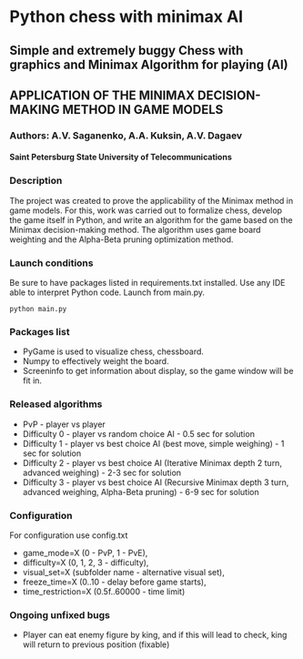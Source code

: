
# Python chess with minimax AI

## Simple and extremely buggy Chess with graphics and Minimax Algorithm for playing (AI)

## APPLICATION OF THE MINIMAX DECISION-MAKING METHOD IN GAME MODELS

### Authors: A.V. Saganenko, A.A. Kuksin, A.V. Dagaev

#### Saint Petersburg State University of Telecommunications

### Description

The project was created to prove the applicability of the Minimax method in game models. For this, work was carried out to formalize chess, develop the game itself in Python, and write an algorithm for the game based on the Minimax decision-making method. The algorithm uses game board weighting and the Alpha-Beta pruning optimization method.

### Launch conditions

Be sure to have packages listed in requirements.txt installed. Use any IDE able to interpret Python code. Launch from main.py.

``` python3
python main.py
```

### Packages list

* PyGame is used to visualize chess, chessboard.
* Numpy to effectively weight the board.
* Screeninfo to get information about display, so the game window will be fit in.

### Released algorithms

* PvP - player vs player
* Difficulty 0 - player vs random choice AI - 0.5 sec for solution
* Difficulty 1 - player vs best choice AI (best move, simple weighing) - 1 sec for solution
* Difficulty 2 - player vs best choice AI (Iterative Minimax depth 2 turn, advanced weighing) - 2-3 sec for solution
* Difficulty 3 - player vs best choice AI (Recursive Minimax depth 3 turn, advanced weighing, Alpha-Beta pruning) - 6-9 sec for solution

### Configuration

For configuration use config.txt

* game_mode=X (0 - PvP, 1 - PvE),
* difficulty=X (0, 1, 2, 3 - difficulty),
* visual_set=X (subfolder name - alternative visual set),
* freeze_time=X (0..10 - delay before game starts),
* time_restriction=X (0.5f..60000 - time limit)

### Ongoing unfixed bugs

* Player can eat enemy figure by king, and if this will lead to check, king will return to previous position (fixable)
